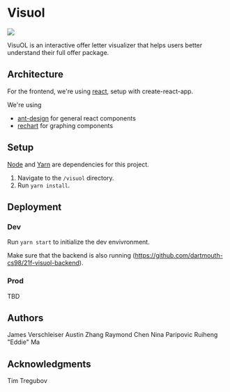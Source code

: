 # Visuol


![](https://user-images.githubusercontent.com/50385455/135918941-44f2251f-2081-4865-8f67-53c0cabdd637.jpg)


VisuOL is an interactive offer letter visualizer that helps users better understand their full offer package. 

## Architecture

For the frontend, we're using [react](https://reactjs.org), setup with create-react-app.

We're using 

* [ant-design](https://ant.design/) for general react components
* [rechart](https://recharts.org/en-US/) for graphing components

## Setup
[Node](https://nodejs.org/en/) and [Yarn](https://yarnpkg.com/) are dependencies for this project.

1. Navigate to the `/visuol` directory.
2. Run `yarn install`.

## Deployment

### Dev
Run `yarn start` to initialize the dev envivronment.

Make sure that the backend is also running (https://github.com/dartmouth-cs98/21f-visuol-backend).


### Prod
TBD

## Authors

James Verschleiser
Austin Zhang
Raymond Chen
Nina Paripovic
Ruiheng "Eddie" Ma

## Acknowledgments
Tim Tregubov
